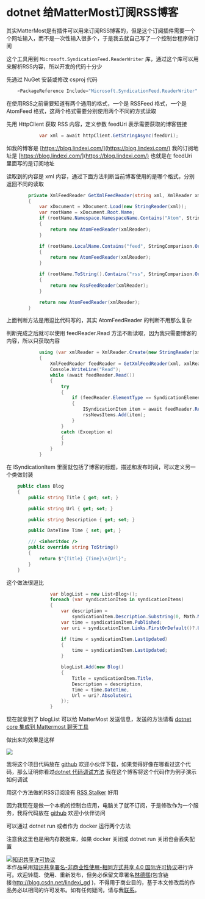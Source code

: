 # dotnet 给MatterMost订阅RSS博客

其实MatterMost是有插件可以用来订阅RSS博客的，但是这个订阅插件需要一个个网址输入，而不是一次性输入很多个，于是我去就自己写了一个控制台程序做订阅

<!--more-->
<!-- CreateTime:2020/2/1 9:20:01 -->


这个工具用到 `Microsoft.SyndicationFeed.ReaderWriter` 库，通过这个库可以用来解析RSS内容，所以开发的代码十分少

先通过 NuGet 安装或修改 csproj 代码

```csharp
    <PackageReference Include="Microsoft.SyndicationFeed.ReaderWriter" Version="1.0.2" />
```

在使用RSS之前需要知道有两个通用的格式，一个是 RSSFeed 格式，一个是 AtomFeed 格式，这两个格式需要分别使用两个不同的方式读取

先用 HttpClient 获取 RSS 内容，定义参数 feedUri 表示需要获取的博客链接

```csharp
            var xml = await httpClient.GetStringAsync(feedUri);
```

如我的博客是 [https://blog.lindexi.com/](https://blog.lindexi.com/) 我的订阅地址是 [https://blog.lindexi.com/](https://blog.lindexi.com/) 也就是在 feedUri 里面写的是订阅地址

读取到的内容是 xml 内容，通过下面方法判断当前博客使用的是哪个格式，分别返回不同的读取

```csharp
        private XmlFeedReader GetXmlFeedReader(string xml, XmlReader xmlReader)
        {
            var xDocument = XDocument.Load(new StringReader(xml));
            var rootName = xDocument.Root.Name;
            if (rootName.Namespace.NamespaceName.Contains("Atom", StringComparison.OrdinalIgnoreCase))
            {
                return new AtomFeedReader(xmlReader);
            }

            if (rootName.LocalName.Contains("feed", StringComparison.OrdinalIgnoreCase))
            {
                return new AtomFeedReader(xmlReader);
            }

            if (rootName.ToString().Contains("rss", StringComparison.OrdinalIgnoreCase))
            {
                return new RssFeedReader(xmlReader);
            }

            return new AtomFeedReader(xmlReader);
        }
``` 

上面判断方法是用逗比代码写的，其实 AtomFeedReader 的判断不用那么复杂

判断完成之后就可以使用 feedReader.Read 方法不断读取，因为我只需要博客的内容，所以只获取内容

```csharp
            using (var xmlReader = XmlReader.Create(new StringReader(xml)))
            {
                XmlFeedReader feedReader = GetXmlFeedReader(xml, xmlReader);
                Console.WriteLine("Read");
                while (await feedReader.Read())
                {
                    try
                    {
                        if (feedReader.ElementType == SyndicationElementType.Item)
                        {
                            ISyndicationItem item = await feedReader.ReadItem();
                            rssNewsItems.Add(item);
                        }
                    }
                    catch (Exception e)
                    {
                    }
                }
            }
```

在 ISyndicationItem 里面就包括了博客的标题，描述和发布时间，可以定义另一个类做封装

```csharp
    public class Blog
    {
        public string Title { get; set; }

        public string Url { get; set; }

        public string Description { get; set; }

        public DateTime Time { set; get; }

        /// <inheritdoc />
        public override string ToString()
        {
            return $"{Title} {Time}\n{Url}";
        }
    }
```

这个做法很逗比

```csharp
                var blogList = new List<Blog>();
                foreach (var syndicationItem in syndicationItems)
                {
                    var description =
                        syndicationItem.Description.Substring(0, Math.Min(200, syndicationItem.Description.Length));
                    var time = syndicationItem.Published;
                    var uri = syndicationItem.Links.FirstOrDefault()?.Uri;

                    if (time < syndicationItem.LastUpdated)
                    {
                        time = syndicationItem.LastUpdated;
                    }

                    blogList.Add(new Blog()
                    {
                        Title = syndicationItem.Title,
                        Description = description,
                        Time = time.DateTime,
                        Url = uri?.AbsoluteUri
                    });
                }
```

现在就拿到了 blogList 可以给 MatterMost 发送信息，发送的方法请看 [dotnet core 集成到 Mattermost 聊天工具](https://blog.lindexi.com/post/dotnet-core-%E9%9B%86%E6%88%90%E5%88%B0-Mattermost-%E8%81%8A%E5%A4%A9%E5%B7%A5%E5%85%B7.html )

做出来的效果是这样

<!-- ![](image/dotnet 给MatterMost订阅RSS博客/dotnet 给MatterMost订阅RSS博客0.png) -->

![](http://cdn.lindexi.site/lindexi%2F2019101814462471)

我将这个项目代码放在 [github](https://github.com/lindexi/lindexi_gd/tree/32e2de954d92cc9fa359ae6eacd327405e156fe4/NokekebelaidairJelnechallearrur) 欢迎小伙伴下载，如果觉得好像在哪看过这个代码，那么证明你看过[dotnet 代码调试方法](https://blog.lindexi.com/post/dotnet-%E4%BB%A3%E7%A0%81%E8%B0%83%E8%AF%95%E6%96%B9%E6%B3%95.html) 我在这个博客将这个代码作为例子演示如何调试

用这个方法做的RSS订阅没有 [RSS Stalker](https://www.microsoft.com/store/productId/9N85PV1RJD6VR) 好用

因为我现在是做一个本机的控制台应用，电脑关了就不订阅，于是修改作为一个服务，我将代码放在 [github](https://github.com/lindexi/UWP/tree/53bda931c118033b75fce97427d901a985984ee0/src/%E5%8D%9A%E5%AE%A2%E8%AE%A2%E9%98%85 ) 欢迎小伙伴访问

可以通过 dotnet run 或者作为 docker 运行两个方法

注意我这里也是用内存数据库，如果 docker 关闭或 dotnet run 关闭也会丢失配置

<a rel="license" href="http://creativecommons.org/licenses/by-nc-sa/4.0/"><img alt="知识共享许可协议" style="border-width:0" src="https://licensebuttons.net/l/by-nc-sa/4.0/88x31.png" /></a><br />本作品采用<a rel="license" href="http://creativecommons.org/licenses/by-nc-sa/4.0/">知识共享署名-非商业性使用-相同方式共享 4.0 国际许可协议</a>进行许可。欢迎转载、使用、重新发布，但务必保留文章署名[林德熙](http://blog.csdn.net/lindexi_gd)(包含链接:http://blog.csdn.net/lindexi_gd )，不得用于商业目的，基于本文修改后的作品务必以相同的许可发布。如有任何疑问，请与我[联系](mailto:lindexi_gd@163.com)。
